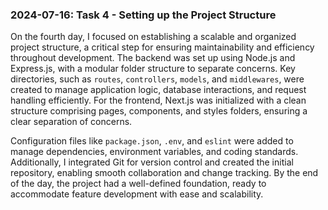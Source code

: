 ### 2024-07-16: Task 4 - Setting up the Project Structure

On the fourth day, I focused on establishing a scalable and organized project structure, a critical step for ensuring maintainability and efficiency throughout development. The backend was set up using Node.js and Express.js, with a modular folder structure to separate concerns. Key directories, such as `routes`, `controllers`, `models`, and `middlewares`, were created to manage application logic, database interactions, and request handling efficiently. For the frontend, Next.js was initialized with a clean structure comprising pages, components, and styles folders, ensuring a clear separation of concerns.

Configuration files like `package.json`, `.env`, and `eslint` were added to manage dependencies, environment variables, and coding standards. Additionally, I integrated Git for version control and created the initial repository, enabling smooth collaboration and change tracking. By the end of the day, the project had a well-defined foundation, ready to accommodate feature development with ease and scalability.